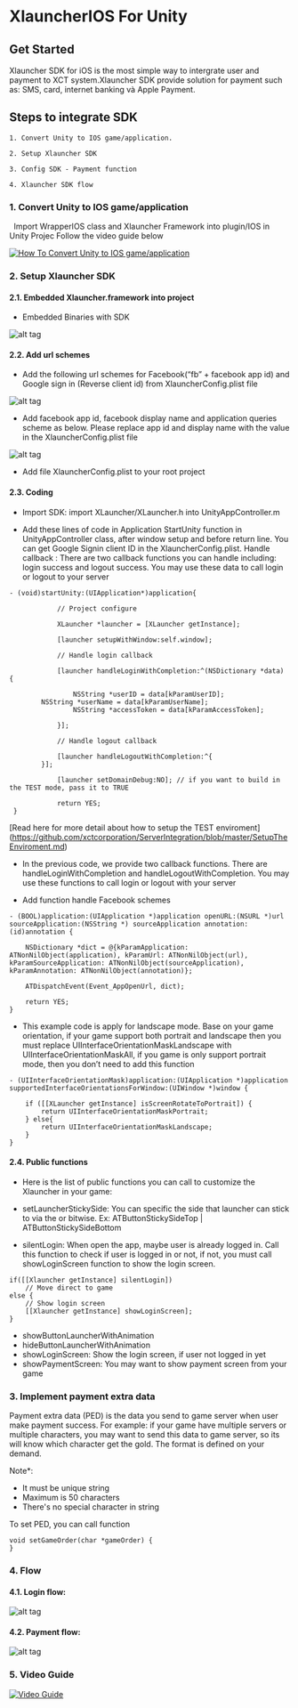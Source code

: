 # XlauncherIOS For Unity
## Get Started

Xlauncher SDK for iOS is the most simple way to intergrate user and payment to XCT system.Xlauncher SDK provide solution for payment such as: SMS, card, internet banking và Apple Payment.

## Steps to integrate SDK

    1. Convert Unity to IOS game/application.

    2. Setup Xlauncher SDK

    3. Config SDK - Payment function

    4. Xlauncher SDK flow


### 1. Convert Unity to IOS game/application

   Import WrapperIOS class and Xlauncher Framework into plugin/IOS in Unity Projec
   Follow the video guide below
    
   [![How To Convert Unity to IOS game/application](http://img.youtube.com/vi/dZV1wjXS7QU/0.jpg)](http://www.youtube.com/watch?v=dZV1wjXS7QU "How To Convert Unity to IOS game/application")

### 2. Setup Xlauncher SDK

#### 2.1. Embedded Xlauncher.framework into project

   - Embedded Binaries with SDK

   ![alt tag](https://github.com/xctcorporation/XlauncherIOS/blob/master/Images/addEmbled.png)

#### 2.2. Add url schemes

- Add the following url schemes for Facebook(“fb” + facebook app id) and Google sign in (Reverse client id) from XlauncherConfig.plist file
    
![alt tag](https://github.com/xctcorporation/XlauncherIOS/blob/master/Images/addFbSchemes.png)

- Add facebook app id, facebook display name and application queries scheme as below. Please replace app id and display name with the value in the XlauncherConfig.plist file
    
![alt tag](https://github.com/xctcorporation/XlauncherIOS/blob/master/Images/addFbId.png)

- Add file XlauncherConfig.plist to your root project

#### 2.3. Coding
- Import SDK: import XLauncher/XLauncher.h into UnityAppController.m

- Add these lines of code in Application StartUnity function in UnityAppController class, after window setup and before return line. You can get Google Signin client ID in the XlauncherConfig.plist. Handle callback : There are two callback functions you can handle including: login success and logout success. You may use these data to call login or logout to your server
```
- (void)startUnity:(UIApplication*)application{
    
            // Project configure
    
            XLauncher *launcher = [XLauncher getInstance];
    
            [launcher setupWithWindow:self.window];
            
            // Handle login callback

            [launcher handleLoginWithCompletion:^(NSDictionary *data) { 

    	        NSString *userID = data[kParamUserID];
		NSString *userName = data[kParamUserName];
            	NSString *accessToken = data[kParamAccessToken]; 

            }]; 
            
            // Handle logout callback

            [launcher handleLogoutWithCompletion:^{ 
	    }];
    
            [launcher setDomainDebug:NO]; // if you want to build in the TEST mode, pass it to TRUE

            return YES;
 }
```

[Read here for more detail about how to setup the TEST enviroment] (https://github.com/xctcorporation/ServerIntegration/blob/master/SetupTheEnviroment.md)

- In the previous code, we provide two callback functions. There are handleLoginWithCompletion and handleLogoutWithCompletion. You may use these functions to call login or logout with your server

- Add function handle Facebook schemes 

```
- (BOOL)application:(UIApplication *)application openURL:(NSURL *)url sourceApplication:(NSString *) sourceApplication annotation:(id)annotation { 

	NSDictionary *dict = @{kParamApplication: ATNonNilObject(application), kParamUrl: ATNonNilObject(url), kParamSourceApplication: ATNonNilObject(sourceApplication), kParamAnnotation: ATNonNilObject(annotation)}; 

	ATDispatchEvent(Event_AppOpenUrl, dict); 

	return YES; 
}
```

- This example code is apply for landscape mode. Base on your game orientation, if your game support both portrait and landscape then you must replace UIInterfaceOrientationMaskLandscape with UIInterfaceOrientationMaskAll, if you game is only support portrait mode, then you don’t need to add this function
```
- (UIInterfaceOrientationMask)application:(UIApplication *)application supportedInterfaceOrientationsForWindow:(UIWindow *)window { 

	if ([[XLauncher getInstance] isScreenRotateToPortrait]) {
		return UIInterfaceOrientationMaskPortrait; 
	} else{ 	
		return UIInterfaceOrientationMaskLandscape;
	}
}
```

#### 2.4. Public functions
- Here is the list of public functions you can call to customize the Xlauncher in your game: 

* setLauncherStickySide: You can specific the side that launcher can stick to via the or bitwise. 
Ex: ATButtonStickySideTop | ATButtonStickySideBottom 

* silentLogin: When open the app, maybe user is already logged in. Call this function to check if user is logged in or not, if not, you must call showLoginScreen function to show the login screen. 

```
if([[Xlauncher getInstance] silentLogin])
	// Move direct to game
else {
	// Show login screen
	[[Xlauncher getInstance] showLoginScreen];
}
```
        
* showButtonLauncherWithAnimation 
* hideButtonLauncherWithAnimation
* showLoginScreen: Show the login screen, if user not logged in yet
* showPaymentScreen: You may want to show payment screen from your game

### 3. Implement payment extra data

Payment extra data (PED) is the data you send to game server when user make payment success. 
For example: if your game have multiple servers or multiple characters, you may want to send this data to game server, so its will know which character get the gold. The format is defined on your demand. 
    
Note*: 
* It must be unique string
* Maximum is 50 characters
* There's no special character in string

    
To set PED, you can call function

	void setGameOrder(char *gameOrder) {
	}

### 4. Flow

#### 4.1. Login flow: 
![alt tag](https://github.com/xctcorporation/XlauncherIOS/blob/master/Images/loginFlow.png)

#### 4.2. Payment flow:
![alt tag](https://github.com/xctcorporation/XlauncherIOS/blob/master/Images/PaymentFlow.png)

### 5. Video Guide

   [![Video Guide](http://img.youtube.com/vi/PfrMZtJtEsw/0.jpg)](http://www.youtube.com/watch?v=PfrMZtJtEsw "Video Guide")
